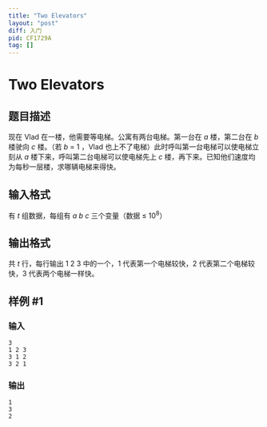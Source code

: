 ```yaml
---
title: "Two Elevators"
layout: "post"
diff: 入门
pid: CF1729A
tag: []
---
```


# Two Elevators

## 题目描述

现在 Vlad 在一楼，他需要等电梯。公寓有两台电梯。第一台在 $a$ 楼，第二台在 $b$ 楼驶向 $c$ 楼。（若 $b$ $=$ $1$ ，Vlad 也上不了电梯）此时呼叫第一台电梯可以使电梯立刻从 $a$ 楼下来，呼叫第二台电梯可以使电梯先上 $c$ 楼，再下来。已知他们速度均为每秒一层楼，求哪辆电梯来得快。

## 输入格式

有 $t$ 组数据，每组有 $a$ $b$ $c$ 三个变量（数据 $\le$ $10^{8}$）

## 输出格式

共 $t$ 行，每行输出 $1$ $2$ $3$ 中的一个，$1$ 代表第一个电梯较快，$2$ 代表第二个电梯较快，$3$ 代表两个电梯一样快。

## 样例 #1

### 输入

```
3
1 2 3
3 1 2
3 2 1
```

### 输出

```
1
3
2
```


